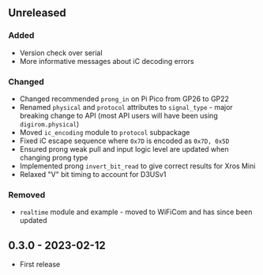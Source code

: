 
## Unreleased
### Added
- Version check over serial
- More informative messages about iC decoding errors
### Changed
- Changed recommended `prong_in` on Pi Pico from GP26 to GP22
- Renamed `physical` and `protocol` attributes to `signal_type` - major breaking change to API (most API users will have been using `digirom.physical`)
- Moved `ic_encoding` module to `protocol` subpackage
- Fixed iC escape sequence where `0x7D` is encoded as `0x7D, 0x5D`
- Ensured prong weak pull and input logic level are updated when changing prong type
- Implemented prong `invert_bit_read` to give correct results for Xros Mini
- Relaxed "V" bit timing to account for D3USv1
### Removed
- `realtime` module and example - moved to WiFiCom and has since been updated

## 0.3.0 - 2023-02-12
- First release
